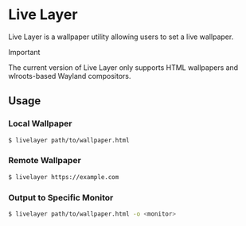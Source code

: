 # Live Layer
Live Layer is a wallpaper utility allowing users to set a live wallpaper.

> [!IMPORTANT]
> The current version of Live Layer only supports HTML wallpapers and wlroots-based Wayland compositors.

## Usage
### Local Wallpaper
```bash
$ livelayer path/to/wallpaper.html
```
### Remote Wallpaper
```bash
$ livelayer https://example.com
```
### Output to Specific Monitor
```bash
$ livelayer path/to/wallpaper.html -o <monitor>
```